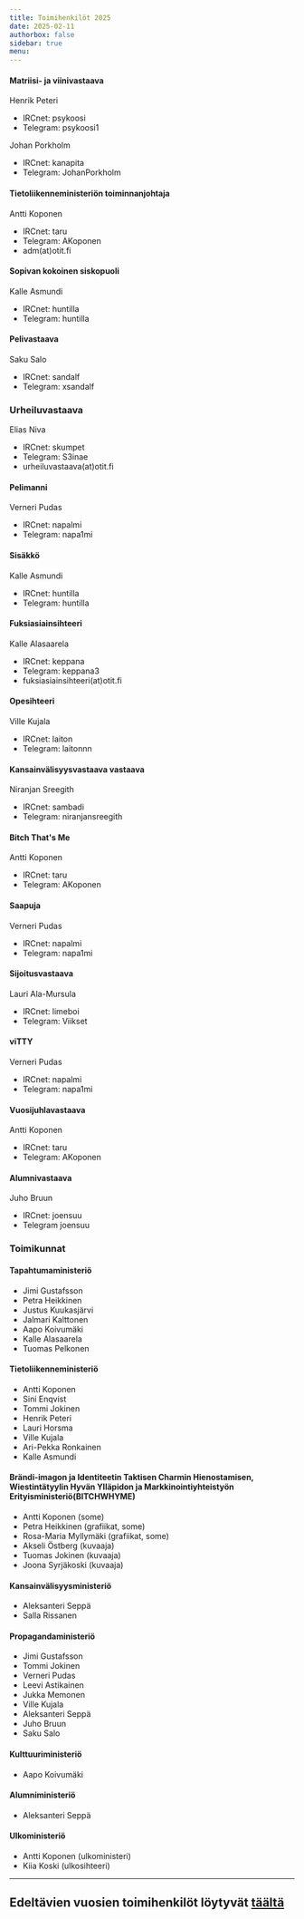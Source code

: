 ```yaml
---
title: Toimihenkilöt 2025
date: 2025-02-11
authorbox: false
sidebar: true
menu:
---
```


#### Matriisi- ja viinivastaava

Henrik Peteri
- IRCnet: psykoosi
- Telegram: psykoosi1

Johan Porkholm
- IRCnet: kanapita
- Telegram: JohanPorkholm

#### Tietoliikenneministeriön toiminnanjohtaja
Antti Koponen
- IRCnet: taru
- Telegram: AKoponen
- adm(at)otit.fi

#### Sopivan kokoinen siskopuoli
Kalle Asmundi
- IRCnet: huntilla
- Telegram: huntilla

#### Pelivastaava
Saku Salo
- IRCnet: sandalf
- Telegram: xsandalf

### Urheiluvastaava
Elias Niva
- IRCnet: skumpet
- Telegram: S3inae
- urheiluvastaava(at)otit.fi

#### Pelimanni
Verneri Pudas
- IRCnet: napalmi
- Telegram: napa1mi

#### Sisäkkö
Kalle Asmundi
- IRCnet: huntilla
- Telegram: huntilla

#### Fuksiasiainsihteeri
Kalle Alasaarela
- IRCnet: keppana
- Telegram: keppana3
- fuksiasiainsihteeri(at)otit.fi

#### Opesihteeri
Ville Kujala
- IRCnet: laiton
- Telegram: laitonnn

#### Kansainvälisyysvastaava vastaava
Niranjan Sreegith
- IRCnet: sambadi
- Telegram: niranjansreegith

#### Bitch That's Me
Antti Koponen
- IRCnet: taru
- Telegram: AKoponen

#### Saapuja
Verneri Pudas
- IRCnet: napalmi
- Telegram: napa1mi

#### Sijoitusvastaava
Lauri Ala-Mursula
- IRCnet: limeboi
- Telegram: Viikset

#### viTTY
Verneri Pudas
- IRCnet: napalmi
- Telegram: napa1mi

#### Vuosijuhlavastaava
Antti Koponen
- IRCnet: taru
- Telegram: AKoponen

#### Alumnivastaava
Juho Bruun
- IRCnet: joensuu
- Telegram joensuu

### Toimikunnat

#### Tapahtumaministeriö
* Jimi Gustafsson
* Petra Heikkinen
* Justus Kuukasjärvi
* Jalmari Kalttonen
* Aapo Koivumäki
* Kalle Alasaarela
* Tuomas Pelkonen

#### Tietoliikenneministeriö
* Antti Koponen
* Sini Enqvist
* Tommi Jokinen
* Henrik Peteri
* Lauri Horsma
* Ville Kujala
* Ari-Pekka Ronkainen
* Kalle Asmundi

#### Brändi-imagon ja Identiteetin Taktisen Charmin Hienostamisen, Wiestintätyylin Hyvän Ylläpidon ja Markkinointiyhteistyön Erityisministeriö(BITCHWHYME)
* Antti Koponen (some)
* Petra Heikkinen (grafiikat, some)
* Rosa-Maria Myllymäki (grafiikat, some)
* Akseli Östberg (kuvaaja)
* Tuomas Jokinen (kuvaaja)
* Joona Syrjäkoski (kuvaaja)

#### Kansainvälisyysministeriö
* Aleksanteri Seppä
* Salla Rissanen

#### Propagandaministeriö
* Jimi Gustafsson
* Tommi Jokinen
* Verneri Pudas
* Leevi Astikainen
* Jukka Memonen
* Ville Kujala
* Aleksanteri Seppä
* Juho Bruun
* Saku Salo

#### Kulttuuriministeriö
* Aapo Koivumäki

#### Alumniministeriö
* Aleksanteri Seppä

#### Ulkoministeriö
* Antti Koponen (ulkoministeri)
* Kiia Koski (ulkosihteeri)

---

## Edeltävien vuosien toimihenkilöt löytyvät [täältä](/kilta/wanhat-toimijat)
